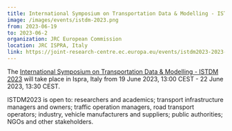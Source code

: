 ```yaml
---
title: International Symposium on Transportation Data & Modelling - ISTDM 2023
image: /images/events/istdm-2023.png
from: 2023-06-19
to: 2023-06-2
organization: JRC European Commission
location: JRC ISPRA, Italy
link: https://joint-research-centre.ec.europa.eu/events/istdm2023-2023-06-19_en
---
```


The [International Symposium on Transportation Data & Modelling - ISTDM 2023](https://joint-research-centre.ec.europa.eu/events/istdm2023-2023-06-19_en) will take place in Ispra, Italy from 19 June 2023, 13:00 CEST - 22 June 2023, 13:30 CEST.

ISTDM2023 is open to: researchers and academics; transport infrastructure managers and owners; traffic operation managers, road transport operators; industry, vehicle manufacturers and suppliers; public authorities; NGOs and other stakeholders.
